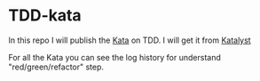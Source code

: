 # TDD-kata

In this repo I will publish the [Kata](https://en.wikipedia.org/wiki/Kata_\(programming\)) on TDD. I will get it from [Katalyst](https://katalyst.codurance.com)

For all the Kata you can see the log history for understand "red/green/refactor" step.
